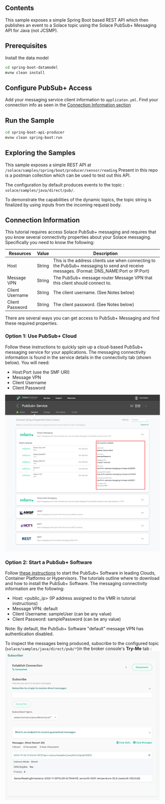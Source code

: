 ## Contents

This sample exposes a simple Spring Boot based REST API which then publishes an event to a Solace topic using the Solace PubSub+ Messaging API for Java (not JCSMP).

## Prerequisites
Install the data model
``` bash
cd spring-boot-datamodel
mvnw clean install
```

## Configure PubSub+ Access
Add your messaging service client information to `applicaton.yml`. Find your connection info as seen in the [Connection Information section](#connection-information)

## Run the Sample
``` bash
cd spring-boot-api-producer
mvnw clean spring-boot:run
```

## Exploring the Samples
This sample exposes a simple REST API at `/solace/samples/spring/boot/producer/sensor/reading`
Present in this repo is a postman collection which can be used to test out this API.

The configuration by default produces events to the topic : `solace/samples/java/direct/pub/`. 

To demonstrate the capabilities of the dynamic topics, the topic string is finalized by using inputs from the incoming request body.

## Connection Information
This tutorial requires access Solace PubSub+ messaging and requires that you know several connectivity properties about your Solace messaging. Specifically you need to know the following:

| Resources       | Value  | Description                                                                                                                               |
|-----------------|--------|-------------------------------------------------------------------------------------------------------------------------------------------|
| Host            | String | This is the address clients use when connecting to the PubSub+ messaging to send and receive messages. (Format: DNS_NAME:Port or IP:Port) |
| Message VPN     | String | The PubSub+ message router Message VPN that this client should connect to.                                                                |
| Client Username | String | The client username. (See Notes below)                                                                                                    |
| Client Password | String | The client password. (See Notes below)                                                                                                    |

There are several ways you can get access to PubSub+ Messaging and find these required properties.

### Option 1: Use PubSub+ Cloud
Follow these instructions to quickly spin up a cloud-based PubSub+ messaging service for your applications.
The messaging connectivity information is found in the service details in the connectivity tab (shown below). You will need:

* Host:Port (use the SMF URI)
* Message VPN
* Client Username
* Client Password

![Connection Parameters Image](readmeImages/connectionParameters.png)

### Option 2: Start a PubSub+ Software
Follow [these instructions](https://docs.solace.com/Get-Started/Getting-Started-Try-Broker.htm?_ga=2.32239166.1891205303.1672824254-1972216927.1672824254&_gl=1*de5zvj*_ga*MTk3MjIxNjkyNy4xNjcyODI0MjU0*_ga_XZ3NWMM83E*MTY3MjgyNDI1My4xLjEuMTY3MjgyNDI2MS4wLjAuMA..) to start the PubSub+ Software in leading Clouds, Container Platforms or Hypervisors. The tutorials outline where to download and how to install the PubSub+ Software.
The messaging connectivity information are the following:

* Host: <public_ip> (IP address assigned to the VMR in tutorial instructions)
* Message VPN: default
* Client Username: sampleUser (can be any value)
* Client Password: samplePassword (can be any value)

Note: By default, the PubSub+ Software "default" message VPN has authentication disabled.

To inspect the messages being produced, subscribe to the configured topic (`solace/samples/java/direct/pub/*`)in the broker console's **Try-Me** tab :</br> ![Subscriber Connection Image](readmeImages/subscriberImage.png)
